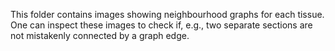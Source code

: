 

This folder contains images showing neighbourhood graphs for each tissue.
One can inspect these images to check if, e.g., two separate sections are not mistakenly connected by a graph edge.

